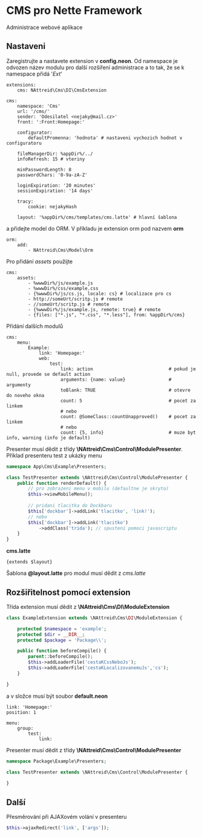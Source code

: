# CMS pro Nette Framework
Administrace webové aplikace

## Nastaveni
Zaregistrujte a nastavete extension v **config.neon**. Od namespace je odvozen název modulu pro další rozšíření administrace a to tak, že se k namespace přidá '*Ext*'
```neon
extensions:
    cms: NAttreid\Cms\DI\CmsExtension

cms:
    namespace: 'Cms'
    url: '/cms/'
    sender: 'Odesilatel <nejaky@mail.cz>'
    front: ':Front:Homepage:'
    
    configurator:
    	defaultPromenna: 'hodnota' # nastaveni vychozich hodnot v configuratoru

    fileManagerDir: %appDir%/../
    infoRefresh: 15 # vteriny

    minPasswordLength: 8
    passwordChars: '0-9a-zA-Z'

    loginExpiration: '20 minutes'
    sessionExpiration: '14 days'
    
    tracy:
        cookie: nejakyHash

    layout: '%appDir%/cms/templates/cms.latte' # hlavní šablona
```

a přidejte model do ORM. V příkladu je extension orm pod nazvem **orm**
```neon
orm:
    add:
        - NAttreid\Cms\Model\Orm
```

Pro přidání *assets* použijte
```neon
cms:
    assets:
        - %wwwDir%/js/example.js
        - %wwwDir%/css/example.css
        - {%wwwDir%/js/cs.js, locale: cs} # localizace pro cs
        - http://someUrt/scritp.js # remote
        - //someUrt/scritp.js # remote
        - {%wwwDir%/js/example.js, remote: true} # remote
        - {files: ["*.js", "*.css", "*.less"], from: %appDir%/cms}
```

Přídání dalších modulů
```neon
cms:
    menu:
        Example:
            link: 'Homepage:'
            web:
                test:
                    link: action                            # pokud je null, provede se default action
                    arguments: {name: value}                # argumenty
                    toBlank: TRUE                           # otevre do noveho okna
                    count: 5                                # pocet za linkem
                    # nebo
                    count: @SomeClass::countUnapproved()    # pocet za linkem
                    # nebo
                    count: {5, info}                        # muze byt info, warning (info je default)
```
Presenter musí dědit z třídy **\NAttreid\Cms\Control\ModulePresenter**. Příklad presenteru test z ukázky menu
```php
namespace App\Cms\Example\Presenters;

class TestPresenter extends \NAttreid\Cms\Control\ModulePresenter {
    public function renderDefault() {
        // pro zobrazeni menu v mobilu (defaultne je skryto)
        $this->viewMobileMenu();
        
        // pridani tlacitka do Dockbaru
        $this['dockbar']->addLink('tlacitko', 'link!');
        // nebo
        $this['dockbar']->addLink('tlacitko')
            ->addClass('trida'); // spusteni pomoci javascriptu
    }
}
```

**cms.latte**
```latte
{extends $layout}
```
Šablona **@layout.latte** pro modul musí dědit z *cms.latte*


## Rozšiřitelnost pomocí extension
Třída extension musí dědit z **\NAttreid\Cms\DI\ModuleExtension**
```php
class ExampleExtension extends \NAttreid\Cms\DI\ModuleExtension {

    protected $namespace = 'example';
    protected $dir = __DIR__;
    protected $package = 'Package\\';

    public function beforeCompile() {
        parent::beforeCompile();
        $this->addLoaderFile('cestaKCssNeboJs');
        $this->addLoaderFile('cestaKLocalizovanemuJs','cs');
    }

}
```

a v složce musí být soubor **default.neon**
```neon
link: 'Homepage:'
position: 1

menu:
    group:
        test:
            link:
```

Presenter musí dědit z třídy **\NAttreid\Cms\Control\ModulePresenter**
```php
namespace Package\Example\Presenters;

class TestPresenter extends \NAttreid\Cms\Control\ModulePresenter {
    
}
```

## Další 

Přesměrování při AJAXovém volání v presenteru
```php
$this->ajaxRedirect('link', ['args']);
```



